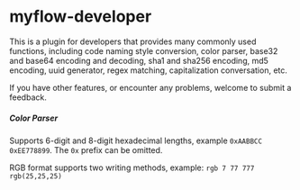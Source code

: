 # myflow-developer

This is a plugin for developers that provides many commonly used functions, including code naming style conversion, color parser, base32 and base64 encoding and decoding, sha1 and sha256 encoding, md5 encoding, uuid generator, regex matching, capitalization conversation, etc.

If you have other features, or encounter any problems, welcome to submit a feedback.

##### Color Parser

Supports 6-digit and 8-digit hexadecimal lengths, example `0xAABBCC` `0xEE778899`. The `0x` prefix can be omitted.

RGB format supports two writing methods, example: `rgb 7 77 777` `rgb(25,25,25)`
